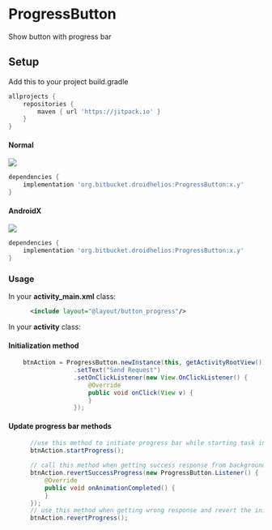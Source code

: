 # ProgressButton
Show button with progress bar
  
## Setup

Add this to your project build.gradle
``` gradle
allprojects {
    repositories {
        maven { url 'https://jitpack.io' }
    }
}
```
#### Normal
[![](https://jitpack.io/v/org.bitbucket.droidhelios/ProgressButton.svg)](https://jitpack.io/#org.bitbucket.droidhelios/ProgressButton)
```gradle
dependencies {
    implementation 'org.bitbucket.droidhelios:ProgressButton:x.y'
}
```

#### AndroidX
[![](https://jitpack.io/v/org.bitbucket.droidhelios/ProgressButton.svg)](https://jitpack.io/#org.bitbucket.droidhelios/ProgressButton)
```gradle
dependencies {
    implementation 'org.bitbucket.droidhelios:ProgressButton:x.y'
}
```  
 
### Usage
In your <b>activity_main.xml</b> class: 
```xml 
      <include layout="@layout/button_progress"/>
```

In your <b>activity</b> class:
#### Initialization method
```java 
    btnAction = ProgressButton.newInstance(this, getActivityRootView())
                  .setText("Send Request") 
                  .setOnClickListener(new View.OnClickListener() {
                      @Override
                      public void onClick(View v) { 
                      }
                  });
```

#### Update progress bar methods
```java
      //use this method to initiate progress bar while starting task in background
      btnAction.startProgress();

      // call this method when getting success response from background task
      btnAction.revertSuccessProgress(new ProgressButton.Listener() {
          @Override
          public void onAnimationCompleted() {
          }
      });
      // use this method when getting wrong response and revert the initial stage of button
      btnAction.revertProgress();
```
